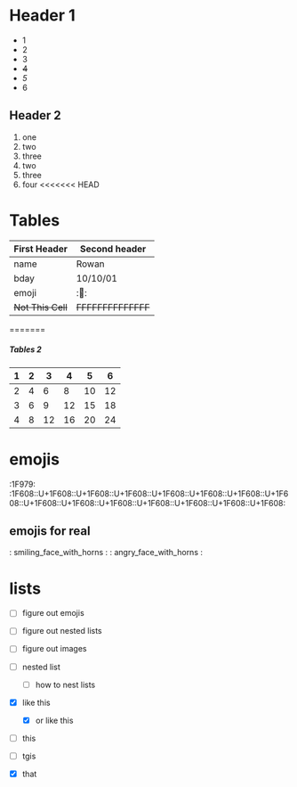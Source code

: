 # Header 1
+ 1
+ 2
+ 3
+ ~~4~~
+ *5*
+ 6

## Header 2

1. one
 2. two
  3. three
2. two
 3. three
  4. four
<<<<<<< HEAD

# Tables

First Header | Second header
------------ | -------------
name         | Rowan
bday         | 10/10/01
emoji        | :🥶:
~~Not This Cell~~ | ~~FFFFFFFFFFFFFF~~
=======

##### Tables 2
1|2|3|4|5|6
---|---|---|---|---|---|
2|4|6|8|10|12
3|6|9|12|15|18
4|8|12|16|20|24

# emojis

:1F979:
:1F608::U+1F608::U+1F608::U+1F608::U+1F608::U+1F608::U+1F608::U+1F608::U+1F608::U+1F608::U+1F608::U+1F608::U+1F608::U+1F608::U+1F608:


## emojis for real

: smiling_face_with_horns :
: angry_face_with_horns :

# lists

- [ ] figure out emojis
- [ ] figure out nested lists
- [ ] figure out images

- [ ] nested list
	- [ ] how to nest lists
 - [x] like this
   - [x] or like this

- [ ] this
 - [ ] tgis
- [x] that




